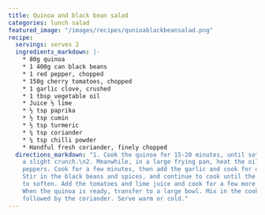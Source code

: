 ```yaml
---
title: Quinoa and black bean salad
categories: lunch salad
featured_image: "/images/recipes/qunioablackbeansalad.png"
recipe:
  servings: serves 2
  ingredients_markdown: |-
    * 80g quinoa
    * 1 400g can black beans
    * 1 red pepper, chopped
    * 150g cherry tomatoes, chopped
    * 1 garlic clove, crushed
    * 1 tbsp vegetable oil
    * Juice ½ lime
    * ½ tsp paprika
    * ½ tsp cumin
    * ½ tsp turmeric
    * ¼ tsp coriander
    * ¼ tsp chilli powder
    * Handful fresh coriander, finely chopped
  directions_markdown: "1. Cook the quinoa for 15-20 minutes, until softened with
    a slight crunch.\n2. Meanwhile, in a large frying pan, heat the oil and add the
    peppers. Cook for a few minutes, then add the garlic and cook for one more minute.
    Stir in the black beans and spices, and continue to cook until the peppers start
    to soften. Add the tomatoes and lime juice and cook for a few more minutes.\n3.
    When the quinoa is ready, transfer to a large bowl. Mix in the cooked veggies,
    followed by the coriander. Serve warm or cold."
---
```

